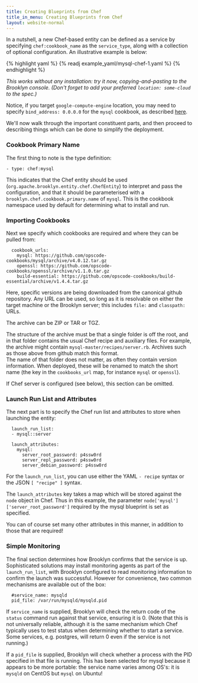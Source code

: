 ```yaml
---
title: Creating Blueprints from Chef
title_in_menu: Creating Blueprints from Chef
layout: website-normal
---
```


In a nutshell, a new Chef-based entity can be defined as a service by specifying
`chef:cookbook_name` as the `service_type`, along with a collection of optional configuration.
An illustrative example is below:

{% highlight yaml %}
{% readj example_yaml/mysql-chef-1.yaml %}
{% endhighlight %}

*This works without any installation: try it now, copying-and-pasting to the Brooklyn console.
(Don't forget to add your preferred `location: some-cloud` to the spec.)*  

Notice, if you target `google-compute-engine` location, you may need to specify `bind_address: 0.0.0.0` for the `mysql` cookbook, as described [here](https://github.com/chef-cookbooks/mysql/blob/46dccac22d282a05ee6a401e10ae8f5f8114fd66/README.md#parameters).

We'll now walk through the important constituent parts,
and then proceed to describing things which can be done to simplify the deployment.


### Cookbook Primary Name

The first thing to note is the type definition:

    - type: chef:mysql

This indicates that the Chef entity should be used (`org.apache.brooklyn.entity.chef.ChefEntity`) 
to interpret and pass the configuration,
and that it should be parameterised with a `brooklyn.chef.cookbook.primary.name` of `mysql`.
This is the cookbook namespace used by default for determining what to install and run.


### Importing Cookbooks

Next we specify which cookbooks are required and where they can be pulled from:

      cookbook_urls:
        mysql: https://github.com/opscode-cookbooks/mysql/archive/v4.0.12.tar.gz
        openssl: https://github.com/opscode-cookbooks/openssl/archive/v1.1.0.tar.gz
        build-essential: https://github.com/opscode-cookbooks/build-essential/archive/v1.4.4.tar.gz

Here, specific versions are being downloaded from the canonical github repository.
Any URL can be used, so long as it is resolvable on either the target machine or the
Brooklyn server; this includes `file:` and `classpath:` URLs.

The archive can be ZIP or TAR or TGZ.

The structure of the archive must be that a single folder is off the root,
and in that folder contains the usual Chef recipe and auxiliary files.
For example, the archive might contain `mysql-master/recipes/server.rb`.
Archives such as those above from github match this format.  
The name of that folder does not matter, as often they contain version information.
When deployed, these will be renamed to match the short name (the key in the `cookbooks_url` map,
for instance `mysql` or `openssl`).

If Chef server is configured (see below), this section can be omitted.


### Launch Run List and Attributes

The next part is to specify the Chef run list and attributes to store when launching the entity: 

      launch_run_list:
      - mysql::server
      
      launch_attributes:
        mysql:
          server_root_password: p4ssw0rd
          server_repl_password: p4ssw0rd
          server_debian_password: p4ssw0rd

For the `launch_run_list`, you can use either the YAML `- recipe` syntax or the JSON `[ "recipe" ]` syntax.

The `launch_attributes` key takes a map which will be stored against the `node` object in Chef.
Thus in this example, the parameter `node['mysql']['server_root_password']` required by the mysql blueprint
is set as specified.

You can of course set many other attributes in this manner, in addition to those that are required!  


### Simple Monitoring

The final section determines how Brooklyn confirms that the service is up.
Sophisticated solutions may install monitoring agents as part of the `launch_run_list`,
with Brooklyn configured to read monitoring information to confirm the launch was successful.
However for convenience, two common mechanisms are available out of the box:

      #service_name: mysqld
      pid_file: /var/run/mysqld/mysqld.pid

If `service_name` is supplied, Brooklyn will check the return code of the `status` command
run against that service, ensuring it is 0.  (Note that this is not universally reliable,
although it is the same mechanism which Chef typically uses to test status when determining
whether to start a service. Some services, e.g. postgres, will return 0 even if the service
is not running.)

If a `pid_file` is supplied, Brooklyn will check whether a process with the PID specified in that
file is running. This has been selected for mysql because it appears to be more portable:
the service name varies among OS's:  it is `mysqld` on CentOS but `mysql` on Ubuntu!



